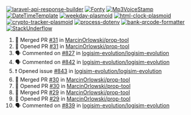 [![laravel-api-response-builder](https://github-readme-stats.vercel.app/api/pin/?username=MarcinOrlowski&repo=laravel-api-response-builder&theme=default&hide_border=true&title_color=87c9c3&text_color=62696d&icon_color=636a6d&bg_color=30393e)](https://github.com/MarcinOrlowski/laravel-api-response-builder)
[![Fonty](https://github-readme-stats.vercel.app/api/pin/?username=MarcinOrlowski&repo=Fonty&theme=default&hide_border=true&title_color=87c9c3&text_color=62696d&icon_color=636a6d&bg_color=30393e)](https://github.com/MarcinOrlowski/Fonty)
[![Mp3VoiceStamp](https://github-readme-stats.vercel.app/api/pin/?username=MarcinOrlowski&repo=Mp3VoiceStamp&theme=default&hide_border=true&title_color=87c9c3&text_color=62696d&icon_color=636a6d&bg_color=30393e)](https://github.com/MarcinOrlowski/Mp3VoiceStamp)
[![DateTimeTemplate](https://github-readme-stats.vercel.app/api/pin/?username=MarcinOrlowski&repo=DateTimeTemplate&theme=default&hide_border=true&title_color=87c9c3&text_color=62696d&icon_color=636a6d&bg_color=30393e)](https://github.com/MarcinOrlowski/DateTimeTemplate)
[![weekday-plasmoid](https://github-readme-stats.vercel.app/api/pin/?username=MarcinOrlowski&repo=weekday-plasmoid&theme=default&hide_border=true&title_color=87c9c3&text_color=62696d&icon_color=636a6d&bg_color=30393e)](https://github.com/MarcinOrlowski/weekday-plasmoid)
[![html-clock-plasmoid](https://github-readme-stats.vercel.app/api/pin/?username=MarcinOrlowski&repo=html-clock-plasmoid&theme=default&hide_border=true&title_color=87c9c3&text_color=62696d&icon_color=636a6d&bg_color=30393e)](https://github.com/MarcinOrlowski/html-clock-plasmoid)
[![crypto-tracker-plasmoid](https://github-readme-stats.vercel.app/api/pin/?username=MarcinOrlowski&repo=crypto-tracker-plasmoid&theme=default&hide_border=true&title_color=87c9c3&text_color=62696d&icon_color=636a6d&bg_color=30393e)](https://github.com/MarcinOrlowski/crypto-tracker-plasmoid)
[![process-dotenv](https://github-readme-stats.vercel.app/api/pin/?username=MarcinOrlowski&repo=process-dotenv&theme=default&hide_border=true&title_color=87c9c3&text_color=62696d&icon_color=636a6d&bg_color=30393e)](https://github.com/MarcinOrlowski/process-dotenv)
[![bank-qrcode-formatter](https://github-readme-stats.vercel.app/api/pin/?username=MarcinOrlowski&repo=bank-qrcode-formatter&theme=default&hide_border=true&title_color=87c9c3&text_color=62696d&icon_color=636a6d&bg_color=30393e)](https://github.com/MarcinOrlowski/bank-qrcode-formatter)
[![StackUnderflow](https://github-readme-stats.vercel.app/api/pin/?username=MarcinOrlowski&repo=StackUnderflow&theme=default&hide_border=true&title_color=87c9c3&text_color=62696d&icon_color=636a6d&bg_color=30393e)](https://github.com/MarcinOrlowski/StackUnderflow)

<!--START_SECTION:activity-->
1. 🎉 Merged PR [#31](https://github.com/MarcinOrlowski/prop-tool/pull/31) in [MarcinOrlowski/prop-tool](https://github.com/MarcinOrlowski/prop-tool)
2. 💪 Opened PR [#31](https://github.com/MarcinOrlowski/prop-tool/pull/31) in [MarcinOrlowski/prop-tool](https://github.com/MarcinOrlowski/prop-tool)
3. 🗣 Commented on [#827](https://github.com/logisim-evolution/logisim-evolution/issues/827) in [logisim-evolution/logisim-evolution](https://github.com/logisim-evolution/logisim-evolution)
4. 🗣 Commented on [#842](https://github.com/logisim-evolution/logisim-evolution/issues/842) in [logisim-evolution/logisim-evolution](https://github.com/logisim-evolution/logisim-evolution)
5. ❗️ Opened issue [#843](https://github.com/logisim-evolution/logisim-evolution/issues/843) in [logisim-evolution/logisim-evolution](https://github.com/logisim-evolution/logisim-evolution)
6. 🎉 Merged PR [#30](https://github.com/MarcinOrlowski/prop-tool/pull/30) in [MarcinOrlowski/prop-tool](https://github.com/MarcinOrlowski/prop-tool)
7. 💪 Opened PR [#30](https://github.com/MarcinOrlowski/prop-tool/pull/30) in [MarcinOrlowski/prop-tool](https://github.com/MarcinOrlowski/prop-tool)
8. 🎉 Merged PR [#29](https://github.com/MarcinOrlowski/prop-tool/pull/29) in [MarcinOrlowski/prop-tool](https://github.com/MarcinOrlowski/prop-tool)
9. 💪 Opened PR [#29](https://github.com/MarcinOrlowski/prop-tool/pull/29) in [MarcinOrlowski/prop-tool](https://github.com/MarcinOrlowski/prop-tool)
10. 🗣 Commented on [#839](https://github.com/logisim-evolution/logisim-evolution/issues/839) in [logisim-evolution/logisim-evolution](https://github.com/logisim-evolution/logisim-evolution)
<!--END_SECTION:activity-->
